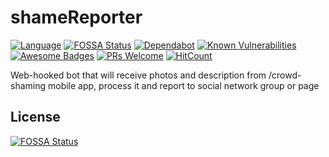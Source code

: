 # shameReporter
[![Language](https://img.shields.io/badge/Rust-1.38.0-black.svg)](https://github.com/Naereen/badges)
[![FOSSA Status](https://app.fossa.io/api/projects/git%2Bgithub.com%2Fmykelangelo%2Fshame-reporter.svg?type=shield)](https://app.fossa.io/projects/git%2Bgithub.com%2Fmykelangelo%2Fshame-reporter?ref=badge_shield)
[![Dependabot](https://api.dependabot.com/badges/status?host=github&repo=mykelangelo/shame-reporter)](https://dependabot.com)
[![Known Vulnerabilities](https://snyk.io//test/github/mykelangelo/shame-reporter/badge.svg?targetFile=build.gradle)](https://snyk.io//test/github/mykelangelo/shame-reporter?targetFile=build.gradle)
[![Awesome Badges](https://img.shields.io/badge/badges-awesome-violet.svg)](https://github.com/Naereen/badges)
[![PRs Welcome](https://img.shields.io/badge/PRs-welcome-goldenrod.svg?style=shield)](http://makeapullrequest.com) 
[![HitCount](http://hits.dwyl.io/mykelangelo/shame-reporter.svg)](http://hits.dwyl.io/mykelangelo/shame-reporter)

Web-hooked bot that will receive photos and description from /crowd-shaming mobile app, process it and report to social network group or page

## License
[![FOSSA Status](https://app.fossa.io/api/projects/git%2Bgithub.com%2Fmykelangelo%2Fshame-reporter.svg?type=large)](https://app.fossa.io/projects/git%2Bgithub.com%2Fmykelangelo%2Fshame-reporter?ref=badge_large)
